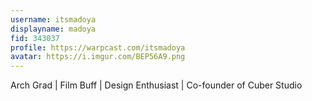 ```yaml
---
username: itsmadoya
displayname: madoya
fid: 343037
profile: https://warpcast.com/itsmadoya
avatar: https://i.imgur.com/BEP56A9.png
---
```

Arch Grad | Film Buff | Design Enthusiast | Co-founder of Cuber Studio  
